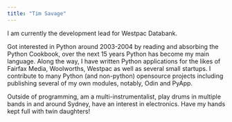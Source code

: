 ```yaml
---
title: "Tim Savage"
---
```


I am currently the development lead for Westpac Databank.

Got interested in Python around 2003-2004 by reading and absorbing the Python Cookbook, over the next 15 years Python has become my main language. Along the way, I have written Python applications for the likes of Fairfax Media, Woolworths, Westpac as well as several small startups. I contribute to many Python (and non-python) opensource projects including publishing several of my own modules, notably, Odin and PyApp.

Outside of programming, am a multi-instrumentalist, play drums in multiple bands in and around Sydney, have an interest in electronics. Have my hands kept full with twin daughters!